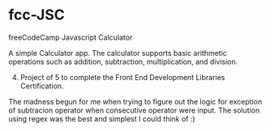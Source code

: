 # fcc-JSC
freeCodeCamp Javascript Calculator

A simple Calculator app. The calculator supports basic arithmetic operations such as addition, subtraction, multiplication, and division.
   
4. Project of 5 to complete the Front End Development Libraries Certification.

The madness begun for me when trying to figure out the logic for exception of subtracion operator when consecutive operator were input. The solution using regex was the best and simplest I could think of :)
